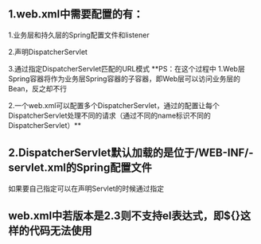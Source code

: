 ## 1.web.xml中需要配置的有：
1.业务层和持久层的Spring配置文件和listener

2.声明DispatcherServlet

3.通过<servlet-mapping>指定DispatcherServlet匹配的URL模式
**PS：在这个过程中
1.Web层Spring容器将作为业务层Spring容器的子容器，即Web层可以访问业务层的Bean，反之却不行

2.一个web.xml可以配置多个DispatcherServlet，通过<servlet-mapping>的配置让每个DispatcherServlet处理不同的请求（通过不同的name标识不同的DispatcherServlet）**
## 2.DispatcherServlet默认加载的是位于/WEB-INF/<servelt-Name>-servlet.xml的Spring配置文件
如果要自己指定可以在声明Servlet的时候通过<init-param>指定

## web.xml中若版本是2.3则不支持el表达式，即${}这样的代码无法使用

## 